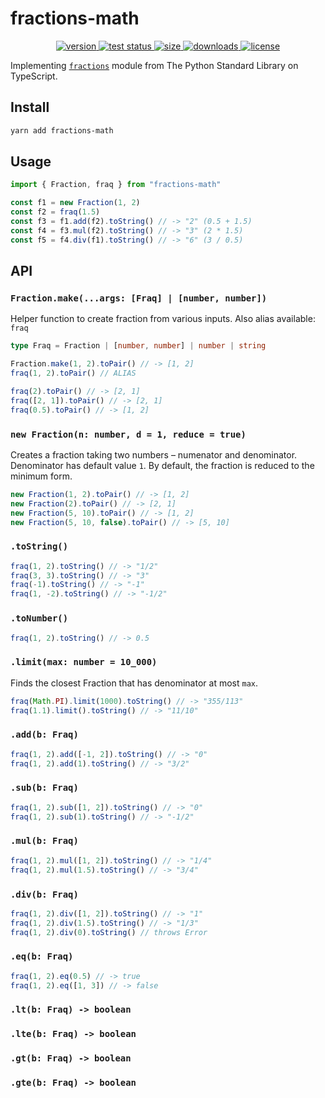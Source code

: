 # fractions-math

<div align="center">
  <a href="https://npmjs.org/package/fractions-math">
    <img src="https://badgen.net/npm/v/fractions-math" alt="version" />
  </a>
  <a href="https://github.com/vladkens/fractions-math/actions">
    <img src="https://github.com/vladkens/fractions-math/workflows/test/badge.svg" alt="test status" />
  </a>
  <a href="https://packagephobia.now.sh/result?p=fractions-math">
    <img src="https://badgen.net/packagephobia/publish/fractions-math" alt="size" />
  </a>
  <a href="https://npmjs.org/package/fractions-math">
    <img src="https://badgen.net/npm/dm/fractions-math" alt="downloads" />
  </a>
  <a href="https://github.com/vladkens/fractions-math/blob/main/LICENSE">
    <img src="https://badgen.net/github/license/vladkens/fractions-math" alt="license" />
  </a>
</div>

Implementing [`fractions`](https://docs.python.org/3/library/fractions.html) module from The Python Standard Library on TypeScript.

## Install

```sh
yarn add fractions-math
```

## Usage

```typescript
import { Fraction, fraq } from "fractions-math"

const f1 = new Fraction(1, 2)
const f2 = fraq(1.5)
const f3 = f1.add(f2).toString() // -> "2" (0.5 + 1.5)
const f4 = f3.mul(f2).toString() // -> "3" (2 * 1.5)
const f5 = f4.div(f1).toString() // -> "6" (3 / 0.5)
```

## API

### `Fraction.make(...args: [Fraq] | [number, number])`

Helper function to create fraction from various inputs.
Also alias available: `fraq`

```typescript
type Fraq = Fraction | [number, number] | number | string

Fraction.make(1, 2).toPair() // -> [1, 2]
fraq(1, 2).toPair() // ALIAS

fraq(2).toPair() // -> [2, 1]
fraq([2, 1]).toPair() // -> [2, 1]
fraq(0.5).toPair() // -> [1, 2]
```

### `new Fraction(n: number, d = 1, reduce = true)`

Creates a fraction taking two numbers – numenator and denominator. Denominator has default value `1`. By default, the fraction is reduced to the minimum form.

```typescript
new Fraction(1, 2).toPair() // -> [1, 2]
new Fraction(2).toPair() // -> [2, 1]
new Fraction(5, 10).toPair() // -> [1, 2]
new Fraction(5, 10, false).toPair() // -> [5, 10]
```

### `.toString()`

```typescript
fraq(1, 2).toString() // -> "1/2"
fraq(3, 3).toString() // -> "3"
fraq(-1).toString() // -> "-1"
fraq(1, -2).toString() // -> "-1/2"
```

### `.toNumber()`

```typescript
fraq(1, 2).toString() // -> 0.5
```

### `.limit(max: number = 10_000)`

Finds the closest Fraction that has denominator at most `max`.

```typescript
fraq(Math.PI).limit(1000).toString() // -> "355/113"
fraq(1.1).limit().toString() // -> "11/10"
```

### `.add(b: Fraq)`

```typescript
fraq(1, 2).add([-1, 2]).toString() // -> "0"
fraq(1, 2).add(1).toString() // -> "3/2"
```

### `.sub(b: Fraq)`

```typescript
fraq(1, 2).sub([1, 2]).toString() // -> "0"
fraq(1, 2).sub(1).toString() // -> "-1/2"
```

### `.mul(b: Fraq)`

```typescript
fraq(1, 2).mul([1, 2]).toString() // -> "1/4"
fraq(1, 2).mul(1.5).toString() // -> "3/4"
```

### `.div(b: Fraq)`

```typescript
fraq(1, 2).div([1, 2]).toString() // -> "1"
fraq(1, 2).div(1.5).toString() // -> "1/3"
fraq(1, 2).div(0).toString() // throws Error
```

### `.eq(b: Fraq)`

```typescript
fraq(1, 2).eq(0.5) // -> true
fraq(1, 2).eq([1, 3]) // -> false
```

### `.lt(b: Fraq) -> boolean`

### `.lte(b: Fraq) -> boolean`

### `.gt(b: Fraq) -> boolean`

### `.gte(b: Fraq) -> boolean`
